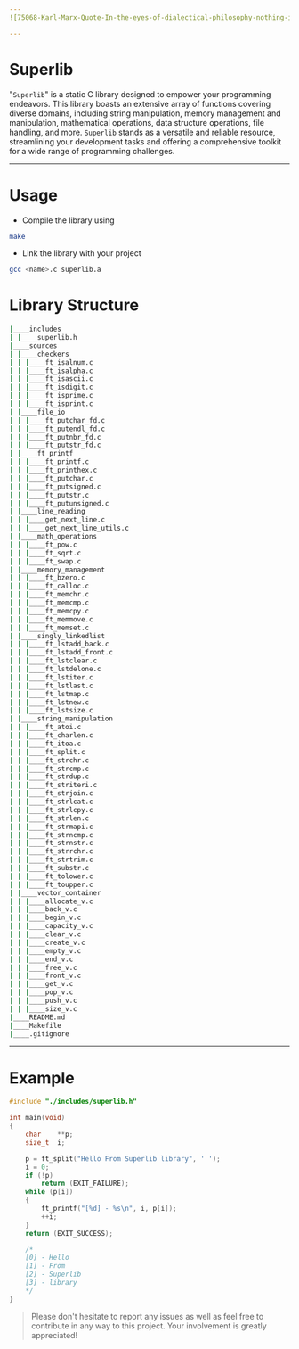 ```yaml
---
![75068-Karl-Marx-Quote-In-the-eyes-of-dialectical-philosophy-nothing-is](https://user-images.githubusercontent.com/49293816/212522005-44f5edb4-cf63-4b64-819e-d2c168924044.jpeg)

---
```


# Superlib

"`Superlib`" is a static C library designed to empower your programming endeavors. This library boasts an extensive array of functions covering diverse domains, including string manipulation, memory management and manipulation, mathematical operations, data structure operations, file handling, and more. `Superlib` stands as a versatile and reliable resource, streamlining your development tasks and offering a comprehensive toolkit for a wide range of programming challenges.

---

# Usage

- Compile the library using

```sh
make
```

- Link the library with your project

```sh
gcc <name>.c superlib.a
```

# Library Structure

```sh
|____includes
| |____superlib.h
|____sources
| |____checkers
| | |____ft_isalnum.c
| | |____ft_isalpha.c
| | |____ft_isascii.c
| | |____ft_isdigit.c
| | |____ft_isprime.c
| | |____ft_isprint.c
| |____file_io
| | |____ft_putchar_fd.c
| | |____ft_putendl_fd.c
| | |____ft_putnbr_fd.c
| | |____ft_putstr_fd.c
| |____ft_printf
| | |____ft_printf.c
| | |____ft_printhex.c
| | |____ft_putchar.c
| | |____ft_putsigned.c
| | |____ft_putstr.c
| | |____ft_putunsigned.c
| |____line_reading
| | |____get_next_line.c
| | |____get_next_line_utils.c
| |____math_operations
| | |____ft_pow.c
| | |____ft_sqrt.c
| | |____ft_swap.c
| |____memory_management
| | |____ft_bzero.c
| | |____ft_calloc.c
| | |____ft_memchr.c
| | |____ft_memcmp.c
| | |____ft_memcpy.c
| | |____ft_memmove.c
| | |____ft_memset.c
| |____singly_linkedlist
| | |____ft_lstadd_back.c
| | |____ft_lstadd_front.c
| | |____ft_lstclear.c
| | |____ft_lstdelone.c
| | |____ft_lstiter.c
| | |____ft_lstlast.c
| | |____ft_lstmap.c
| | |____ft_lstnew.c
| | |____ft_lstsize.c
| |____string_manipulation
| | |____ft_atoi.c
| | |____ft_charlen.c
| | |____ft_itoa.c
| | |____ft_split.c
| | |____ft_strchr.c
| | |____ft_strcmp.c
| | |____ft_strdup.c
| | |____ft_striteri.c
| | |____ft_strjoin.c
| | |____ft_strlcat.c
| | |____ft_strlcpy.c
| | |____ft_strlen.c
| | |____ft_strmapi.c
| | |____ft_strncmp.c
| | |____ft_strnstr.c
| | |____ft_strrchr.c
| | |____ft_strtrim.c
| | |____ft_substr.c
| | |____ft_tolower.c
| | |____ft_toupper.c
| |____vector_container
| | |____allocate_v.c
| | |____back_v.c
| | |____begin_v.c
| | |____capacity_v.c
| | |____clear_v.c
| | |____create_v.c
| | |____empty_v.c
| | |____end_v.c
| | |____free_v.c
| | |____front_v.c
| | |____get_v.c
| | |____pop_v.c
| | |____push_v.c
| | |____size_v.c
|____README.md
|____Makefile
|____.gitignore
```

---

# Example

```c
#include "./includes/superlib.h"

int main(void)
{
	char	**p;
	size_t	i;

	p = ft_split("Hello From Superlib library", ' ');
	i = 0;
	if (!p)
		return (EXIT_FAILURE);
	while (p[i])
	{
		ft_printf("[%d] - %s\n", i, p[i]);
		++i;
	}
	return (EXIT_SUCCESS);

	/*
	[0] - Hello
	[1] - From
	[2] - Superlib
	[3] - library
	*/
}
```

> Please don't hesitate to report any issues as well as feel free to contribute in any way to this project. Your involvement is greatly appreciated!
